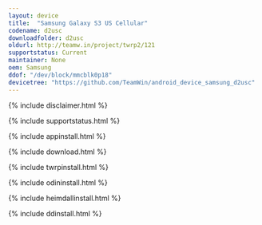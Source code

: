 ```yaml
---
layout: device
title:  "Samsung Galaxy S3 US Cellular"
codename: d2usc
downloadfolder: d2usc
oldurl: http://teamw.in/project/twrp2/121
supportstatus: Current
maintainer: None
oem: Samsung
ddof: "/dev/block/mmcblk0p18"
devicetree: "https://github.com/TeamWin/android_device_samsung_d2usc"
---
```


{% include disclaimer.html %}

{% include supportstatus.html %}

{% include appinstall.html %}

{% include download.html %}

{% include twrpinstall.html %}

{% include odininstall.html %}

{% include heimdallinstall.html %}

{% include ddinstall.html %}
